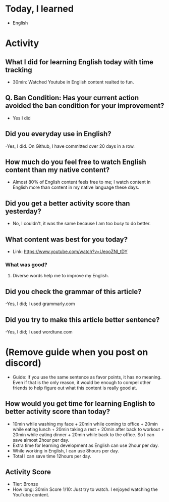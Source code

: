 # Today, I learned 
- English

# Activity
## What I did for learning English today with time tracking
- 30min: Watched Youtube in English content realted to fun.

## Q. Ban Condition: Has your current action avoided the ban condition for your improvement?
- Yes I did

## Did you everyday use in English?
-Yes, I did. On Github, I have committed over 20 days in a row.

## How much do you feel free to watch English content than my native content?
- Almost 80% of English content feels free to me; I watch content in English more than content in my native language these days.

## Did you get a better activity score than yesterday?
- No, I couldn't, it was the same because I am too busy to do better.

## What content was best for you today?
- Link: https://www.youtube.com/watch?v=UeooZNl_tDY

### What was good?
1. Diverse words help me to improve my English.

## Did you check the grammar of this article?
-Yes, I did; I used grammarly.com 

## Did you try to make this article better sentence?
-Yes, I did; I used wordtune.com

# (Remove guide when you post on discord) 
* Guide:
If you use the same sentence as favor points, it has no meaning. 
Even if that is the only reason, it would be enough to compel other friends to help figure out what this content is really good at.

## How would you get time for learning English to better activity score than today?
- 10min while washing my face + 20min while coming to office + 20min while eating lunch + 20min taking a rest + 20min after back to workout + 20min while eating dinner + 20min while back to the office. So I can save almost 2hour per day.
- Extra time for learning development as English can use 2hour per day.
- While working in English, I can use 8hours per day.
- Total I can save time 12hours per day.

## Activity Score
- Tier: Bronze
- How long: 30min
Score 1/10: Just try to watch. I enjoyed watching the YouTube content.
